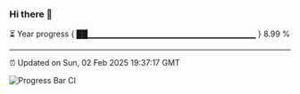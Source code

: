 ### Hi there 👋

⏳ Year progress { ██▁▁▁▁▁▁▁▁▁▁▁▁▁▁▁▁▁▁▁▁▁▁▁▁▁▁▁▁ } 8.99 %

---

⏰ Updated on Sun, 02 Feb 2025 19:37:17 GMT

![Progress Bar CI](https://github.com/IshwaranRudhara/GIT-ACTION/workflows/Progress%20Bar%20CI/badge.svg)

